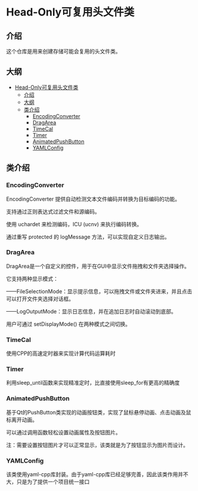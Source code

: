 # Head-Only可复用头文件类

## 介绍

这个仓库是用来创建存储可能会复用的头文件类。

## 大纲

- [Head-Only可复用头文件类](#head-only可复用头文件类)
  - [介绍](#介绍)
  - [大纲](#大纲)
  - [类介绍](#类介绍)
    - [EncodingConverter](#encodingconverter)
    - [DragArea](#dragarea)
    - [TimeCal](#timecal)
    - [Timer](#timer)
    - [AnimatedPushButton](#animatedpushbutton)
    - [YAMLConfig](#yamlconfig)



## 类介绍

### EncodingConverter

 EncodingConverter 提供自动检测文本文件编码并转换为目标编码的功能。

 支持通过正则表达式过滤文件和源编码。

使用 uchardet 来检测编码，ICU (ucnv) 来执行编码转换。

通过重写 protected 的 logMessage 方法，可以实现自定义日志输出。

### DragArea

DragArea是一个自定义的控件，用于在GUI中显示文件拖拽和文件夹选择操作。

它支持两种显示模式：

——FileSelectionMode：显示提示信息，可以拖拽文件或文件夹进来，并且点击可以打开文件夹选择对话框。

——LogOutputMode：显示日志信息，并在追加日志时自动滚动到底部。

用户可通过 setDisplayMode() 在两种模式之间切换。

### TimeCal
使用CPP的高速定时器来实现计算代码运算耗时

### Timer
利用sleep_until函数来实现精准定时，比直接使用sleep_for有更高的精确度

### AnimatedPushButton

基于Qt的PushButton类实现的动画按钮类，实现了鼠标悬停动画、点击动画及鼠标离开动画。

可以通过调用函数轻松设置动画属性及按钮图片。

注：需要设置按钮图片才可以正常显示，该类就是为了按钮显示为图片而设计。

### YAMLConfig
该类使用yaml-cpp库封装。由于yaml-cpp库已经足够完善，因此该类作用并不大，只是为了提供一个项目统一接口